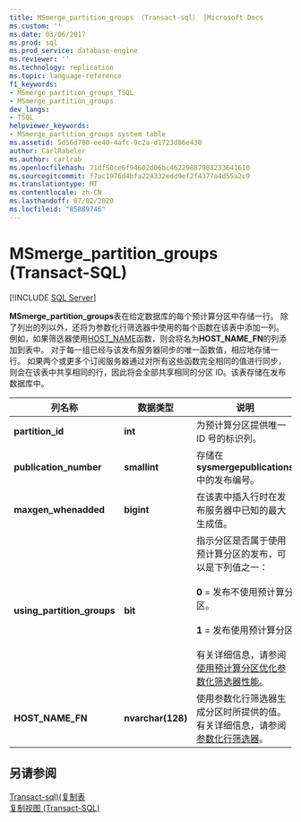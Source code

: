 ```yaml
---
title: MSmerge_partition_groups （Transact-sql） |Microsoft Docs
ms.custom: ''
ms.date: 03/06/2017
ms.prod: sql
ms.prod_service: database-engine
ms.reviewer: ''
ms.technology: replication
ms.topic: language-reference
f1_keywords:
- MSmerge_partition_groups_TSQL
- MSmerge_partition_groups
dev_langs:
- TSQL
helpviewer_keywords:
- MSmerge_partition_groups system table
ms.assetid: 5d56d780-ee40-4afc-9c2a-d1723d86e430
author: CarlRabeler
ms.author: carlrab
ms.openlocfilehash: 71df50ce6f94602d06bc46229887983233641610
ms.sourcegitcommit: f7ac1976d4bfa224332edd9ef2f4377a4d55a2c9
ms.translationtype: MT
ms.contentlocale: zh-CN
ms.lasthandoff: 07/02/2020
ms.locfileid: "85889746"
---
```

# <a name="msmerge_partition_groups-transact-sql"></a>MSmerge_partition_groups (Transact-SQL)
[!INCLUDE [SQL Server](../../includes/applies-to-version/sqlserver.md)]

  **MSmerge_partition_groups**表在给定数据库的每个预计算分区中存储一行。 除了列出的列以外，还将为参数化行筛选器中使用的每个函数在该表中添加一列。 例如，如果筛选器使用[HOST_NAME](../../t-sql/functions/host-name-transact-sql.md)函数，则会将名为**HOST_NAME_FN**的列添加到表中。 对于每一组已经与该发布服务器同步的唯一函数值，相应地存储一行。 如果两个或更多个订阅服务器通过对所有这些函数完全相同的值进行同步，则会在该表中共享相同的行，因此将会全部共享相同的分区 ID。该表存储在发布数据库中。  
  
|列名称|数据类型|说明|  
|-----------------|---------------|-----------------|  
|**partition_id**|**int**|为预计算分区提供唯一 ID 号的标识列。|  
|**publication_number**|**smallint**|存储在**sysmergepublications**中的发布编号。|  
|**maxgen_whenadded**|**bigint**|在该表中插入行时在发布服务器中已知的最大生成值。|  
|**using_partition_groups**|**bit**|指示分区是否属于使用预计算分区的发布，可以是下列值之一：<br /><br /> **0** = 发布不使用预计算分区。<br /><br /> **1** = 发布使用预计算分区<br /><br /> 有关详细信息，请参阅[使用预计算分区优化参数化筛选器性能](../../relational-databases/replication/merge/parameterized-filters-optimize-for-precomputed-partitions.md)。|  
|**HOST_NAME_FN**|**nvarchar(128)**|使用参数化行筛选器生成分区时所提供的值。 有关详细信息，请参阅 [参数化行筛选器](../../relational-databases/replication/merge/parameterized-filters-parameterized-row-filters.md)。|  
  
## <a name="see-also"></a>另请参阅  
 [Transact-sql&#41;&#40;复制表](../../relational-databases/system-tables/replication-tables-transact-sql.md)   
 [复制视图 (Transact-SQL)](../../relational-databases/system-views/replication-views-transact-sql.md)  
  
  
